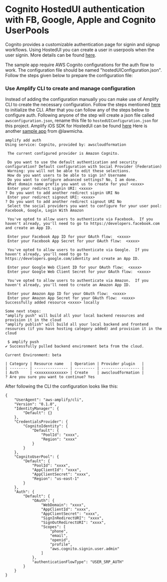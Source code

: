 # Cognito HostedUI authentication with FB, Google, Apple and Cognito UserPools

Cognito provides a customizable authentication page for signin and signup workflows. Using HostedUI you can create a user in userpools when
the user signin. More details can be found [here](https://docs.aws.amazon.com/cognito/latest/developerguide/cognito-user-pools-app-integration.html).

The sample app require AWS Cognito configurations for the auth flow to work. The configuration file should be named "hostedUIConfiguration.json". Follow the steps given below to prepare the configuration file:

### Use Amplify CLI to create and manage configuration

Instead of adding the configuration manually you can make use of Amplify CLI to create the necessary configuration. 
Follow the steps mentioned [here](https://aws-amplify.github.io/docs/cli-toolchain/quickstart) to initialize the CLI. After that you can
follow any of the steps below to configure auth. Following anyone of the step will create a json file called `awsconfiguration.json`, rename this
file to `hostedUIConfiguration.json` for this project.
Amplify iOS SDK for HostedUI can be found [here](https://aws-amplify.github.io/docs/ios/authentication#using-hosted-ui-for-authentication)
Here is another [sample app](https://github.com/lawmicha/iOS-User-Authentication-with-Email-Facebook-Google-Apple) from @lawmicha.

```
amplify add auth
Using service: Cognito, provided by: awscloudformation

 The current configured provider is Amazon Cognito.

 Do you want to use the default authentication and security configuration? Default configuration with Social Provider (Federation)
 Warning: you will not be able to edit these selections.
 How do you want users to be able to sign in? Username
 Do you want to configure advanced settings? No, I am done.
 What domain name prefix you want us to create for you? <xxxx>
 Enter your redirect signin URI: <xxxx>
? Do you want to add another redirect signin URI No
 Enter your redirect signout URI: <xxxx>
? Do you want to add another redirect signout URI No
 Select the social providers you want to configure for your user pool: Facebook, Google, Login With Amazon

 You've opted to allow users to authenticate via Facebook.  If you haven't already, you'll need to go to https://developers.facebook.com and create an App ID.

 Enter your Facebook App ID for your OAuth flow:  <xxxx>
 Enter your Facebook App Secret for your OAuth flow:  <xxxx>

 You've opted to allow users to authenticate via Google.  If you haven't already, you'll need to go to https://developers.google.com/identity and create an App ID.

 Enter your Google Web Client ID for your OAuth flow:  <xxxx>
 Enter your Google Web Client Secret for your OAuth flow:  <xxxx>

 You've opted to allow users to authenticate via Amazon.  If you haven't already, you'll need to create an Amazon App ID.

 Enter your Amazon App ID for your OAuth flow:  <xxxx>
 Enter your Amazon App Secret for your OAuth flow:  <xxxx>
Successfully added resource <xxxx> locally

Some next steps:
"amplify push" will build all your local backend resources and provision it in the cloud
"amplify publish" will build all your local backend and frontend resources (if you have hosting category added) and provision it in the cloud

 $ amplify push
✔ Successfully pulled backend environment beta from the cloud.

Current Environment: beta

| Category | Resource name   | Operation | Provider plugin   |
| -------- | --------------- | --------- | ----------------- |
| Auth     | <xxxxxxxxxxxxx> | Create    | awscloudformation |
? Are you sure you want to continue? Yes
```

After following the CLI the configuration looks like this:

```
{
    "UserAgent": "aws-amplify/cli",
    "Version": "0.1.0",
    "IdentityManager": {
        "Default": {}
    },
    "CredentialsProvider": {
        "CognitoIdentity": {
            "Default": {
                "PoolId": "xxxx",
                "Region": "xxxx"
            }
        }
    },
    "CognitoUserPool": {
        "Default": {
            "PoolId": "xxxx",
            "AppClientId": "xxxx",
            "AppClientSecret": "xxxx",
            "Region": "us-east-1"
        }
    },
    "Auth": {
        "Default": {
            "OAuth": {
                "WebDomain": "xxxx",
                "AppClientId": "xxxx",
                "AppClientSecret": "xxxx",
                "SignInRedirectURI": "xxxx",
                "SignOutRedirectURI": "xxxx",
                "Scopes": [
                    "phone",
                    "email",
                    "openid",
                    "profile",
                    "aws.cognito.signin.user.admin"
                ]
            },
            "authenticationFlowType": "USER_SRP_AUTH"
        }
    }
}
```